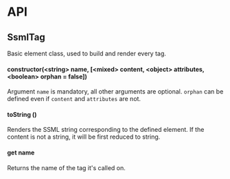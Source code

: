 # API
## SsmlTag
Basic element class, used to build and render every tag.

#### constructor(\<string> name, [\<mixed> content, \<object> attributes, \<boolean> orphan = false])
Argument `name` is mandatory, all other arguments are optional. `orphan` can be defined even if `content` and `attributes` are not.

#### toString ()
Renders the SSML string corresponding to the defined element. If the content is not a string, it will be first reduced to string.

#### get name
Returns the name of the tag it's called on.
